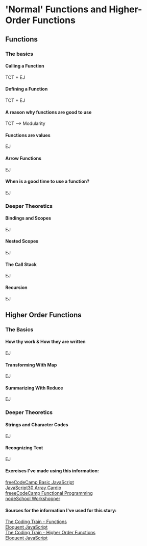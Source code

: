 # 'Normal' Functions and Higher-Order Functions

## Functions

### The basics

#### Calling a Function
TCT + EJ

#### Defining a Function
TCT + EJ

#### A reason why functions are good to use
TCT
--> Modularity

#### Functions are values
EJ

#### Arrow Functions
EJ

#### When is a good time to use a function?
EJ

### Deeper Theoretics

#### Bindings and Scopes
EJ

#### Nested Scopes
EJ

#### The Call Stack
EJ

#### Recursion
EJ

## Higher Order Functions

### The Basics

#### How thy work & How they are written
EJ

#### Transforming With Map
EJ

#### Summarizing With Reduce
EJ

### Deeper Theoretics

#### Strings and Character Codes
EJ

#### Recognizing Text
EJ

#### Exercises I've made using this information:
[freeCodeCamp Basic JavaScript]()                   
[JavaScript30 Array Cardio]()                   
[freeeCodeCamp Functional Programming]()                   
[nodeSchool Workshopper]()                   

#### Sources for the information I've used for this story:
[The Coding Train - Functions](https://www.youtube.com/watch?v=wRHAitGzBrg)                   
[Eloquent JavaScript](https://eloquentjavascript.net/03_functions.html)                   
[The Coding Train - Higher Order Functions](https://www.youtube.com/watch?v=H4awPsyugS0)                   
[Eloquent JavaScript](https://eloquentjavascript.net/05_higher_order.html)                   









